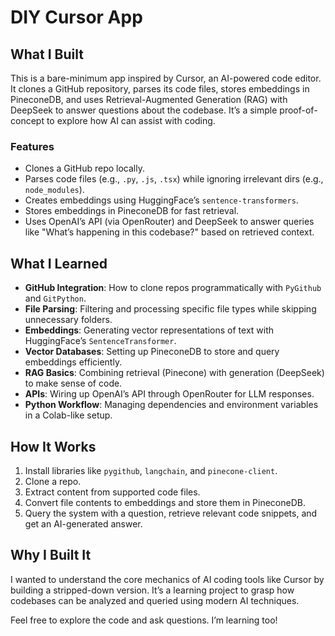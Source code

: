# DIY Cursor App

## What I Built

This is a bare-minimum app inspired by Cursor, an AI-powered code editor. It clones a GitHub repository, parses its code files, stores embeddings in PineconeDB, and uses Retrieval-Augmented Generation (RAG) with DeepSeek to answer questions about the codebase. It’s a simple proof-of-concept to explore how AI can assist with coding.

### Features
- Clones a GitHub repo locally.
- Parses code files (e.g., `.py`, `.js`, `.tsx`) while ignoring irrelevant dirs (e.g., `node_modules`).
- Creates embeddings using HuggingFace’s `sentence-transformers`.
- Stores embeddings in PineconeDB for fast retrieval.
- Uses OpenAI’s API (via OpenRouter) and DeepSeek to answer queries like "What’s happening in this codebase?" based on retrieved context.

## What I Learned

- **GitHub Integration**: How to clone repos programmatically with `PyGithub` and `GitPython`.
- **File Parsing**: Filtering and processing specific file types while skipping unnecessary folders.
- **Embeddings**: Generating vector representations of text with HuggingFace’s `SentenceTransformer`.
- **Vector Databases**: Setting up PineconeDB to store and query embeddings efficiently.
- **RAG Basics**: Combining retrieval (Pinecone) with generation (DeepSeek) to make sense of code.
- **APIs**: Wiring up OpenAI’s API through OpenRouter for LLM responses.
- **Python Workflow**: Managing dependencies and environment variables in a Colab-like setup.

## How It Works

1. Install libraries like `pygithub`, `langchain`, and `pinecone-client`.
2. Clone a repo.
3. Extract content from supported code files.
4. Convert file contents to embeddings and store them in PineconeDB.
5. Query the system with a question, retrieve relevant code snippets, and get an AI-generated answer.

## Why I Built It

I wanted to understand the core mechanics of AI coding tools like Cursor by building a stripped-down version. It’s a learning project to grasp how codebases can be analyzed and queried using modern AI techniques.

Feel free to explore the code and ask questions. I’m learning too!
